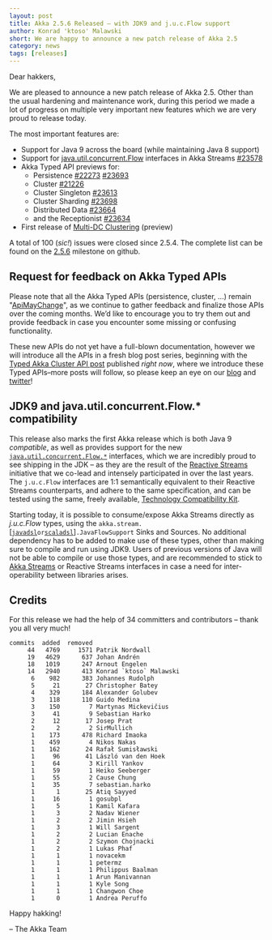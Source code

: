 ```yaml
---
layout: post
title: Akka 2.5.6 Released – with JDK9 and j.u.c.Flow support
author: Konrad 'ktoso' Malawski
short: We are happy to announce a new patch release of Akka 2.5
category: news
tags: [releases]
---
```


Dear hakkers,

We are pleased to announce a new patch release of Akka 2.5. 
Other than the usual hardening and maintenance work, during this period we made a lot of progress on multiple very important new features which we are very proud to release today.

The most important features are:

* Support for Java 9 across the board (while maintaining Java 8 support)
* Support for [java.util.concurrent.Flow](https://docs.oracle.com/javase/9/docs/api/java/util/concurrent/Flow.html) interfaces in Akka Streams [#23578](https://github.com/akka/akka/issues/23578) 
* Akka Typed API previews for: 
    * Persistence [#22273](https://github.com/akka/akka/issues/22273) [#23693](https://github.com/akka/akka/issues/23693) 
    * Cluster [#21226](https://github.com/akka/akka/issues/21226) 
    * Cluster Singleton [#23613](https://github.com/akka/akka/pull/23613) 
    * Cluster Sharding [#23698](https://github.com/akka/akka/issues/23698)
    * Distributed Data [#23664](https://github.com/akka/akka/issues/23664) 
    * and the Receptionist [#23634](https://github.com/akka/akka/issues/23634)
* First release of [Multi-DC Clustering](https://doc.akka.io/docs/akka/current/cluster-dc.html?language=scala) (preview)

A total of 100 (*sic!*) issues were closed since 2.5.4. The complete list can be found on the [2.5.6](https://github.com/akka/akka/milestone/118?closed=1) milestone on github.

## Request for feedback on Akka Typed APIs

Please note that all the Akka Typed APIs (persistence, cluster, ...) remain "[ApiMayChange](https://doc.akka.io/docs/akka/current/common/may-change.html?language=scala)", 
as we continue to gather feedback and finalize those APIs over the coming months. We’d like to encourage you to try them out and provide feedback in case you 
encounter some missing or confusing functionality. 

These new APIs do not yet have a full-blown documentation, however we will introduce all the APIs in a fresh blog post series, 
beginning with the [Typed Akka Cluster API post](https://akka.io/blog/article/2017/09/28/typed-cluster) published *right now*, where 
we introduce these Typed APIs–more posts will follow, so please keep an eye on our [blog](https://akka.io/blog/) and [twitter](https://twitter.com/akkateam)!

## JDK9 and java.util.concurrent.Flow.* compatibility

This release also marks the first Akka release which is both Java 9 *compatible*, as well as provides support for the new 
[`java.util.concurrent.Flow.*`](https://docs.oracle.com/javase/9/docs/api/java/util/concurrent/Flow.html) interfaces, which we are incredibly proud to see shipping in the JDK – as they are the result of the [Reactive Streams](https://www.reactive-streams.org) initiative that we co-lead and intensely participated in over the last years. The `j.u.c.Flow` interfaces are 1:1 semantically equivalent to their Reactive Streams counterparts, and adhere to the same specification, and can be tested using the same, freely available, [Technology Compatibility Kit](https://github.com/reactive-streams/reactive-streams-jvm/tree/v1.0.1/tck).

Starting today, it is possible to consume/expose Akka Streams directly as *j.u.c.Flow* types, using the `akka.stream.`[[`javadsl`](https://github.com/akka/akka/blob/master/akka-stream/src/main/java-jdk9-only/akka/stream/javadsl/JavaFlowSupport.java)` or `[`scaladsl`](https://github.com/akka/akka/blob/master/akka-stream/src/main/scala-jdk9-only/akka/stream/scaladsl/JavaFlowSupport.scala)]`.JavaFlowSupport` Sinks and Sources. No additional dependency has to be added to make use of these types, other than making sure to compile and run using JDK9. Users of previous versions of Java will not be able to compile or use those types, and are recommended to stick to [Akka Streams](https://doc.akka.io/docs/akka/2.5/stream/index.html?language=scala) or Reactive Streams interfaces in case a need for inter-operability between libraries arises.


## Credits

For this release we had the help of 34 committers and contributors – thank you all very much!

```
commits  added  removed
     44   4769     1571 Patrik Nordwall
     19   4629      637 Johan Andrén
     18   1019      247 Arnout Engelen
     14   2940      413 Konrad `ktoso` Malawski
      6    982      383 Johannes Rudolph
      5     21       27 Christopher Batey
      4    329      184 Alexander Golubev
      3    118      110 Guido Medina
      3    150        7 Martynas Mickevičius
      3     41        9 Sebastian Harko
      2     12       17 Josep Prat
      2      2        2 SirMullich
      1    173      478 Richard Imaoka
      1    459        4 Nikos Nakas
      1    162       24 Rafał Sumisławski
      1     96       41 László van den Hoek
      1     64        3 Kirill Yankov
      1     59        1 Heiko Seeberger
      1     55        2 Cause Chung
      1     35        7 sebastian.harko
      1      1       25 Atiq Sayyed
      1     16        1 gosubpl
      1      5        1 Kamil Kafara
      1      3        2 Nadav Wiener
      1      2        2 Jimin Hsieh
      1      3        1 Will Sargent
      1      2        2 Lucian Enache
      1      2        2 Szymon Chojnacki
      1      2        1 Lukas Phaf
      1      1        1 novacekm
      1      1        1 petermz
      1      1        1 Philippus Baalman
      1      1        1 Arun Manivannan
      1      1        1 Kyle Song
      1      1        1 Changwon Choe
      1      0        1 Andrea Peruffo
```

Happy hakking!

– The Akka Team

